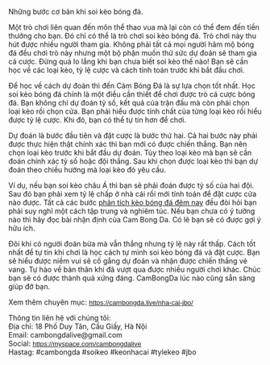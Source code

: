 <p>Những bước cơ bản khi soi kèo bóng đá.</p>

<p>Một trò chơi liên quan đến môn thể thao vua mà lại còn có thể đem đến tiền thưởng cho bạn. Đó chỉ có thể là trò chơi soi kèo bóng đá. Trò chơi này thu hút được nhiều người tham gia. Không phải tất cả mọi người hâm mộ bóng đá đều chơi trò này nhưng một bộ phận muốn thử sức dự đoán sẽ tham gia cá cược. Đừng quá lo lắng khi bạn chưa biết soi kèo thế nào! Bạn sẽ cần học về các loại kèo, tỷ lệ cược và cách tính toán trước khi bắt đầu chơi.</p>

<p>Để học về cách dự đoán thì đến Cảm Bóng Đá là sự lựa chọn tốt nhất. Học soi kèo bóng đá chính là một điều cần thiết để chơi được trò cá cược bóng đá. Bạn không chỉ dự đoán tỷ số, kết quả của trận đấu mà còn phải chọn loại kèo rồi chọn cửa. Bạn phải hiểu được tính chất của từng loại kèo rồi hiểu được tỷ lệ cược. Khi đó, bạn có thể tự tin hơn để chơi.&nbsp;</p>

<p>Dự đoán là bước đầu tiên và đặt cược là bước thứ hai. Cả hai bước này phải được thực hiện thật chính xác thì bạn mới có được chiến thắng. Bạn nên chọn loại kèo trước khi bắt đầu dự đoán. Tùy theo loại kèo mà bạn sẽ cần đoán chính xác tỷ số hoặc đội thắng. Sau khi chọn được loại kèo thì bạn dự đoán theo chiều hướng mà loại kèo đó yêu cầu.&nbsp;</p>

<p>Ví dụ, nếu bạn soi kèo châu Á thì bạn sẽ phải đoán được tỷ số của hai đội. Sau đó bạn phải xem tỷ lệ chấp ở nhà cái rồi mới tính toán để đặt cược cửa nào được. Tất cả các bước <a href="https://cambongda.live/">phân tích kèo bóng đá đêm nay</a> đều đòi hỏi bạn phải suy nghĩ một cách tập trung và nghiêm túc. Nếu bạn chưa có ý tưởng nào thì hãy đọc bài nhận định của Cam Bong Da. Có lẽ bạn sẽ có được gợi ý hữu ích.&nbsp;</p>

<p>Đôi khi có người đoán bừa mà vẫn thắng nhưng tỷ lệ này rất thấp. Cách tốt nhất để tự tin khi chơi là học cách tự mình soi kèo bóng đá và đặt cược. Bạn sẽ hiểu được niềm vui sẽ cố gắng dự đoán và nhận được chiến thắng vẻ vang. Tự hào về bản thân khi đã vượt qua được nhiều người chơi khác. Chúc bạn sẽ có được thành quả xứng đáng. CamBongDa lúc nào cũng sẵn sàng giúp đỡ bạn.</p>

<p>Xem thêm chuyên mục:&nbsp;<span style="color:rgb(17, 85, 204); font-family:arial; font-size:10pt"><a class="in-cell-link" href="https://cambongda.live/nha-cai-jbo/" target="_blank">https://cambongda.live/nha-cai-jbo/</a></span></p>

<p>Thông tin liên hệ với chúng tôi:<br />
Địa chỉ: 18 Phố Duy Tân, Cầu Giấy, Hà Nội<br />
Email: cambongdalive@gmail.com<br />
Social:&nbsp;<span style="color:rgb(17, 85, 204); font-family:arial; font-size:10pt"><a class="in-cell-link" href="https://myspace.com/cambongdalive" target="_blank">https://myspace.com/cambongdalive</a></span><br />
Hastag: #cambongda #soikeo #keonhacai #tylekeo #jbo</p>
